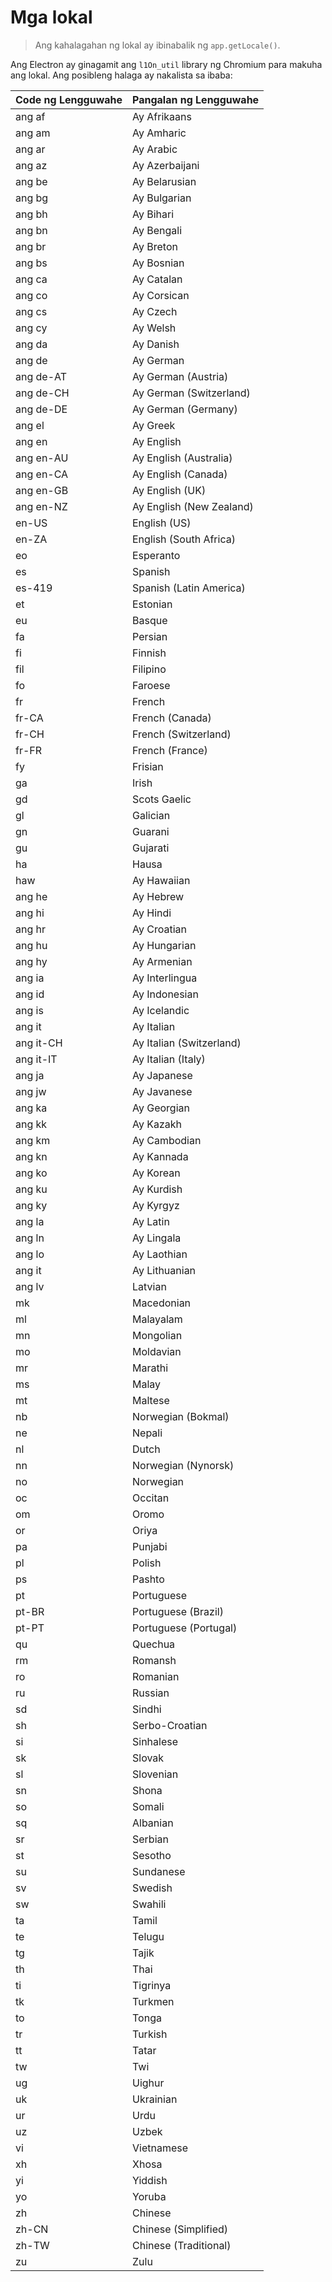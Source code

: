 # Mga lokal

> Ang kahalagahan ng lokal ay ibinabalik ng `app.getLocale()`.

Ang Electron ay ginagamit ang `l1On_util` library ng Chromium para makuha ang lokal. Ang posibleng halaga ay nakalista sa ibaba:

| Code ng Lengguwahe | Pangalan ng Lengguwahe   |
| ------------------ | ------------------------ |
| ang af             | Ay Afrikaans             |
| ang am             | Ay Amharic               |
| ang ar             | Ay Arabic                |
| ang az             | Ay Azerbaijani           |
| ang be             | Ay Belarusian            |
| ang bg             | Ay Bulgarian             |
| ang bh             | Ay Bihari                |
| ang bn             | Ay Bengali               |
| ang br             | Ay Breton                |
| ang bs             | Ay Bosnian               |
| ang ca             | Ay Catalan               |
| ang co             | Ay Corsican              |
| ang cs             | Ay Czech                 |
| ang cy             | Ay Welsh                 |
| ang da             | Ay Danish                |
| ang de             | Ay German                |
| ang de-AT          | Ay German (Austria)      |
| ang de-CH          | Ay German (Switzerland)  |
| ang de-DE          | Ay German (Germany)      |
| ang el             | Ay Greek                 |
| ang en             | Ay English               |
| ang en-AU          | Ay English (Australia)   |
| ang en-CA          | Ay English (Canada)      |
| ang en-GB          | Ay English (UK)          |
| ang en-NZ          | Ay English (New Zealand) |
| en-US              | English (US)             |
| en-ZA              | English (South Africa)   |
| eo                 | Esperanto                |
| es                 | Spanish                  |
| es-419             | Spanish (Latin America)  |
| et                 | Estonian                 |
| eu                 | Basque                   |
| fa                 | Persian                  |
| fi                 | Finnish                  |
| fil                | Filipino                 |
| fo                 | Faroese                  |
| fr                 | French                   |
| fr-CA              | French (Canada)          |
| fr-CH              | French (Switzerland)     |
| fr-FR              | French (France)          |
| fy                 | Frisian                  |
| ga                 | Irish                    |
| gd                 | Scots Gaelic             |
| gl                 | Galician                 |
| gn                 | Guarani                  |
| gu                 | Gujarati                 |
| ha                 | Hausa                    |
| haw                | Ay Hawaiian              |
| ang he             | Ay Hebrew                |
| ang hi             | Ay Hindi                 |
| ang hr             | Ay Croatian              |
| ang hu             | Ay Hungarian             |
| ang hy             | Ay Armenian              |
| ang ia             | Ay Interlingua           |
| ang id             | Ay Indonesian            |
| ang is             | Ay Icelandic             |
| ang it             | Ay Italian               |
| ang it-CH          | Ay Italian (Switzerland) |
| ang it-IT          | Ay Italian (Italy)       |
| ang ja             | Ay Japanese              |
| ang jw             | Ay Javanese              |
| ang ka             | Ay Georgian              |
| ang kk             | Ay Kazakh                |
| ang km             | Ay Cambodian             |
| ang kn             | Ay Kannada               |
| ang ko             | Ay Korean                |
| ang ku             | Ay Kurdish               |
| ang ky             | Ay Kyrgyz                |
| ang la             | Ay Latin                 |
| ang ln             | Ay Lingala               |
| ang lo             | Ay Laothian              |
| ang it             | Ay Lithuanian            |
| ang lv             | Latvian                  |
| mk                 | Macedonian               |
| ml                 | Malayalam                |
| mn                 | Mongolian                |
| mo                 | Moldavian                |
| mr                 | Marathi                  |
| ms                 | Malay                    |
| mt                 | Maltese                  |
| nb                 | Norwegian (Bokmal)       |
| ne                 | Nepali                   |
| nl                 | Dutch                    |
| nn                 | Norwegian (Nynorsk)      |
| no                 | Norwegian                |
| oc                 | Occitan                  |
| om                 | Oromo                    |
| or                 | Oriya                    |
| pa                 | Punjabi                  |
| pl                 | Polish                   |
| ps                 | Pashto                   |
| pt                 | Portuguese               |
| pt-BR              | Portuguese (Brazil)      |
| pt-PT              | Portuguese (Portugal)    |
| qu                 | Quechua                  |
| rm                 | Romansh                  |
| ro                 | Romanian                 |
| ru                 | Russian                  |
| sd                 | Sindhi                   |
| sh                 | Serbo-Croatian           |
| si                 | Sinhalese                |
| sk                 | Slovak                   |
| sl                 | Slovenian                |
| sn                 | Shona                    |
| so                 | Somali                   |
| sq                 | Albanian                 |
| sr                 | Serbian                  |
| st                 | Sesotho                  |
| su                 | Sundanese                |
| sv                 | Swedish                  |
| sw                 | Swahili                  |
| ta                 | Tamil                    |
| te                 | Telugu                   |
| tg                 | Tajik                    |
| th                 | Thai                     |
| ti                 | Tigrinya                 |
| tk                 | Turkmen                  |
| to                 | Tonga                    |
| tr                 | Turkish                  |
| tt                 | Tatar                    |
| tw                 | Twi                      |
| ug                 | Uighur                   |
| uk                 | Ukrainian                |
| ur                 | Urdu                     |
| uz                 | Uzbek                    |
| vi                 | Vietnamese               |
| xh                 | Xhosa                    |
| yi                 | Yiddish                  |
| yo                 | Yoruba                   |
| zh                 | Chinese                  |
| zh-CN              | Chinese (Simplified)     |
| zh-TW              | Chinese (Traditional)    |
| zu                 | Zulu                     |
